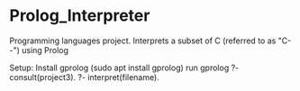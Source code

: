# Prolog_Interpreter
Programming languages project. Interprets a subset of C (referred to as "C--") using Prolog

Setup:
Install gprolog (sudo apt install gprolog)
run gprolog
?- consult(project3).
?- interpret(filename).
